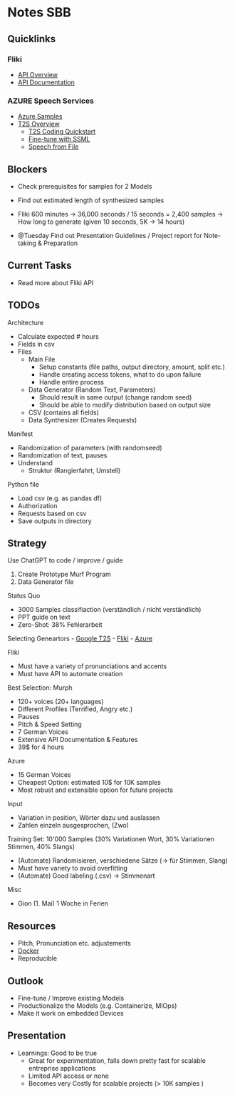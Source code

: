 # Notes SBB

## Quicklinks

### Fliki
- [API Overview](https://fliki.ai/resources/api)
- [API Documentation](https://github.com/fliki-ai/documentation)

### AZURE Speech Services
- [Azure Samples](https://github.com/Azure-Samples/Cognitive-Speech-TTS)
- [T2S Overview](https://learn.microsoft.com/en-us/azure/cognitive-services/speech-service/index-text-to-speech)
	- [T2S Coding Quickstart](https://learn.microsoft.com/en-us/azure/cognitive-services/speech-service/get-started-text-to-speech?pivots=programming-language-python&tabs=linux%2Cterminal)
	- [Fine-tune with SSML](https://learn.microsoft.com/en-us/azure/cognitive-services/speech-service/speech-synthesis-markup)
	- [Speech from File](https://learn.microsoft.com/en-us/azure/cognitive-services/speech-service/how-to-speech-synthesis?tabs=browserjs%2Cterminal&pivots=programming-language-python)

## Blockers
- Check prerequisites for samples for 2 Models
- Find out estimated length of synthesized samples
- Fliki 600 minutes -> 36,000 seconds / 15 seconds = 2,400 samples
	-> How long to generate (given 10 seconds, 5K -> 14 hours)

- @Tuesday Find out Presentation Guidelines / Project report for Note-taking & Preparation

## Current Tasks
- Read more about Fliki API

## TODOs

Architecture
- Calculate expected # hours
- Fields in csv
- Files
	- Main File
		- Setup constants (file paths, output directory, amount, split etc.)
		- Handle creating access tokens, what to do upon failure
		- Handle entire process
	- Data Generator (Random Text, Parameters)
		- Should result in same output (change random seed)
		- Should be able to modify distribution based on output size
	- CSV (contains all fields)
	- Data Synthesizer (Creates Requests)

Manifest
- Randomization of parameters (with randomseed)
- Randomization of text, pauses
- Understand
	- Struktur (Rangierfahrt, Umstell)

Python file
- Load csv (e.g. as pandas df)
- Authorization
- Requests based on csv
- Save outputs in directory

## Strategy
Use ChatGPT to code / improve / guide

1. Create Prototype Murf Program
2. Data Generator file

Status Quo
- 3000 Samples classifiaction (verständlich / nicht verständlich)
- PPT guide on text
- Zero-Shot: 38% Fehlerarbeit

Selecting Geneartors
	- [Google T2S](https://codelabs.developers.google.com/codelabs/cloud-text-speech-python3#0)
	- [Fliki](https://github.com/fliki-ai/documentation)
	- [Azure](https://azure.microsoft.com/en-us/products/cognitive-services/text-to-speech/)

Fliki
- Must have a variety of pronunciations and accents
- Must have API to automate creation

Best Selection: Murph
- 120+ voices (20+ languages)
- Different Profiles (Terrified, Angry etc.)
- Pauses
- Pitch & Speed Setting
- 7 German Voices
- Extensive API Documentation & Features
- 39$ for 4 hours

Azure
- 15 German Voices
- Cheapest Option: estimated 10$ for 10K samples
- Most robust and extensible option for future projects

Input
- Variation in position, Wörter dazu und auslassen
- Zahlen einzeln ausgesprochen, (Zwo)

Training Set: 10'000 Samples (30% Variationen Wort, 30% Variationen Stimmen, 40% Slangs)
- (Automate) Randomisieren, verschiedene Sätze (-> für Stimmen, Slang)
- Must have variety to avoid overfitting
- (Automate) Good labeling (.csv) -> Stimmenart

Misc
- Gion (1. Mai) 1 Woche in Ferien

## Resources

- Pitch, Pronunciation etc. adjustements
- [Docker](https://learn.microsoft.com/en-us/azure/cognitive-services/speech-service/speech-container-howto?tabs=stt%2Ccsharp%2Csimple-format)
- Reproducible

## Outlook
- Fine-tune / Improve existing Models
- Productionalize the Models (e.g. Containerize, MlOps)
- Make it work on embedded Devices

## Presentation
- Learnings: Good to be true
	- Great for experimentation, falls down pretty fast for scalable entreprise
	  applications
	- Limited API access or none
	- Becomes very Costly for scalable projects (> 10K samples )
